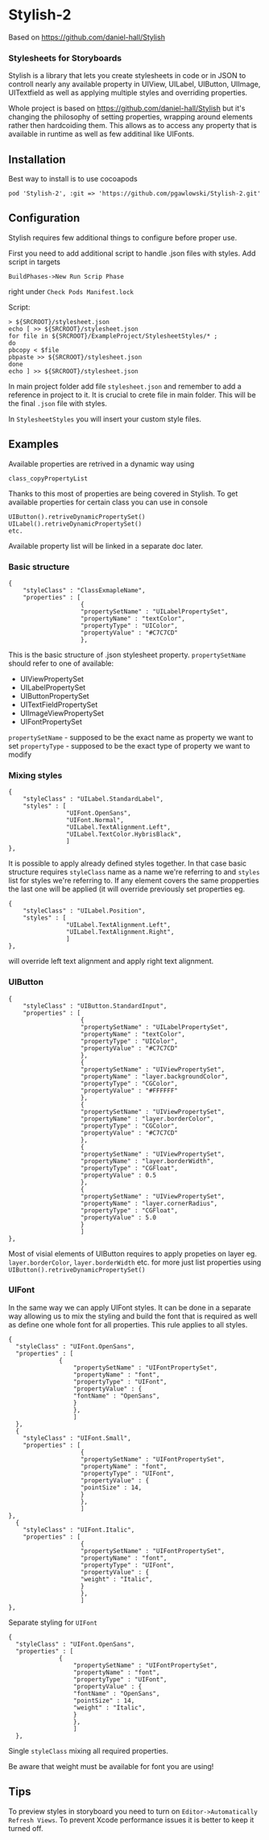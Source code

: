 # Stylish-2
Based on https://github.com/daniel-hall/Stylish

### Stylesheets for Storyboards
Stylish is a library that lets you create stylesheets in code or in JSON to controll nearly any available property in UIView, UILabel, UIButton, UIImage, UITextfield as well as applying multiple styles and overriding properties.

Whole project is based on https://github.com/daniel-hall/Stylish but it's changing the philosophy of setting properties, wrapping around elements rather then hardcoiding them. This allows as to access any property that is available in runtime as well as few additinal like UIFonts.

## Installation
Best way to install is to use cocoapods
```
pod 'Stylish-2', :git => 'https://github.com/pgawlowski/Stylish-2.git'
```
## Configuration
Stylish requires few additional things to configure before proper use.

First you need to add additional script to handle .json files with styles. Add script in targets 
```
BuildPhases->New Run Scrip Phase
```
right under ``Check Pods Manifest.lock``

Script:
```
> ${SRCROOT}/stylesheet.json
echo [ >> ${SRCROOT}/stylesheet.json
for file in ${SRCROOT}/ExampleProject/StylesheetStyles/* ;
do
pbcopy < $file
pbpaste >> ${SRCROOT}/stylesheet.json
done
echo ] >> ${SRCROOT}/stylesheet.json
```
In main project folder add file ``stylesheet.json`` and remember to add a reference in project to it. It is crucial to crete file in main folder. This will be the final ``.json`` file with styles.

In ``StylesheetStyles`` you will insert your custom style files.


## Examples
Available properties are retrived in a dynamic way using 
```
class_copyPropertyList
```
Thanks to this most of properties are being covered in Stylish. To get available properties for certain class you can use in console
```
UIButton().retriveDynamicPropertySet()
UILabel().retriveDynamicPropertySet()
etc.
```

Available property list will be linked in a separate doc later.
### Basic structure
```
{
    "styleClass" : "ClassExmapleName",
    "properties" : [
                    {
                    "propertySetName" : "UILabelPropertySet",
                    "propertyName" : "textColor",
                    "propertyType" : "UIColor",
                    "propertyValue" : "#C7C7CD"
                    },
```
This is the basic structure of .json stylesheet property. `propertySetName` should refer to one of available:
- UIViewPropertySet
- UILabelPropertySet
- UIButtonPropertySet
- UITextFieldPropertySet
- UIImageViewPropertySet
- UIFontPropertySet

`propertySetName` - supposed to be the exact name as property we want to set
`propertyType` - supposed to be the exact type of property we want to modify

### Mixing styles
```
{
    "styleClass" : "UILabel.StandardLabel",
    "styles" : [
                "UIFont.OpenSans",
                "UIFont.Normal",
                "UILabel.TextAlignment.Left",
                "UILabel.TextColor.HybrisBlack",
                ]
},
```

It is possible to apply already defined styles together. In that case basic structure requires `styleClass` name as a name we're referring to and `styles` list for styles we're referring to. If any element covers the same propperties the last one will be applied (it will override previously set properties eg. 
```
{
    "styleClass" : "UILabel.Position",
    "styles" : [
                "UILabel.TextAlignment.Left",
                "UILabel.TextAlignment.Right",
                ]
},
```
will override left text alignment and apply right text alignment. 

### UIButton
```
{
    "styleClass" : "UIButton.StandardInput",
    "properties" : [
                    {
                    "propertySetName" : "UILabelPropertySet",
                    "propertyName" : "textColor",
                    "propertyType" : "UIColor",
                    "propertyValue" : "#C7C7CD"
                    },
                    {
                    "propertySetName" : "UIViewPropertySet",
                    "propertyName" : "layer.backgroundColor",
                    "propertyType" : "CGColor",
                    "propertyValue" : "#FFFFFF"
                    },
                    {
                    "propertySetName" : "UIViewPropertySet",
                    "propertyName" : "layer.borderColor",
                    "propertyType" : "CGColor",
                    "propertyValue" : "#C7C7CD"
                    },
                    {
                    "propertySetName" : "UIViewPropertySet",
                    "propertyName" : "layer.borderWidth",
                    "propertyType" : "CGFloat",
                    "propertyValue" : 0.5
                    },
                    {
                    "propertySetName" : "UIViewPropertySet",
                    "propertyName" : "layer.cornerRadius",
                    "propertyType" : "CGFloat",
                    "propertyValue" : 5.0
                    }
                    ]
},
```
Most of visial elements of UIButton requires to apply propeties on layer eg. `layer.borderColor`, `layer.borderWidth` etc. for more just list properties using `UIButton().retriveDynamicPropertySet()`

### UIFont
In the same way we can apply UIFont styles. It can be done in a separate way allowing us to mix the styling and build the font that is required as well as define one whole font for all properties. This rule applies to all styles.
```
{
  "styleClass" : "UIFont.OpenSans",
  "properties" : [
              {
                  "propertySetName" : "UIFontPropertySet",
                  "propertyName" : "font",
                  "propertyType" : "UIFont",
                  "propertyValue" : {
                  "fontName" : "OpenSans",
                  }
                  },
                  ]
  },
  {
    "styleClass" : "UIFont.Small",
    "properties" : [
                    {
                    "propertySetName" : "UIFontPropertySet",
                    "propertyName" : "font",
                    "propertyType" : "UIFont",
                    "propertyValue" : {
                    "pointSize" : 14,
                    }
                    },
                    ]
},
  {
    "styleClass" : "UIFont.Italic",
    "properties" : [
                    {
                    "propertySetName" : "UIFontPropertySet",
                    "propertyName" : "font",
                    "propertyType" : "UIFont",
                    "propertyValue" : {
                    "weight" : "Italic",
                    }
                    },
                    ]
},
```
Separate styling for `UIFont`

```
{
  "styleClass" : "UIFont.OpenSans",
  "properties" : [
              {
                  "propertySetName" : "UIFontPropertySet",
                  "propertyName" : "font",
                  "propertyType" : "UIFont",
                  "propertyValue" : {
                  "fontName" : "OpenSans",
                  "pointSize" : 14,
                  "weight" : "Italic",
                  }
                  },
                  ]
  },
```
Single `styleClass` mixing all required properties.

Be aware that weight must be available for font you are using! 

## Tips
To preview styles in storyboard you need to turn on `Editor->Automatically Refresh Views`. To prevent Xcode performance issues it is better to keep it turned off.
